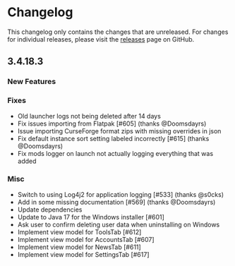 # Changelog

This changelog only contains the changes that are unreleased. For changes for individual releases, please visit the
[releases](https://github.com/ATLauncher/ATLauncher/releases) page on GitHub.

## 3.4.18.3

### New Features

### Fixes
- Old launcher logs not being deleted after 14 days
- Fix issues importing from Flatpak [#605] (thanks @Doomsdayrs)
- Issue importing CurseForge format zips with missing overrides in json
- Fix default instance sort setting labeled incorrectly [#615] (thanks @Doomsdayrs)
- Fix mods logger on launch not actually logging everything that was added

### Misc
- Switch to using Log4j2 for application logging [#533] (thanks @s0cks)
- Add in some missing documentation [#569] (thanks @Doomsdayrs)
- Update dependencies
- Update to Java 17 for the Windows installer [#601]
- Ask user to confirm deleting user data when uninstalling on Windows
- Implement view model for ToolsTab [#612]
- Implement view model for AccountsTab [#607]
- Implement view model for NewsTab [#611]
- Implement view model for SettingsTab [#617]

